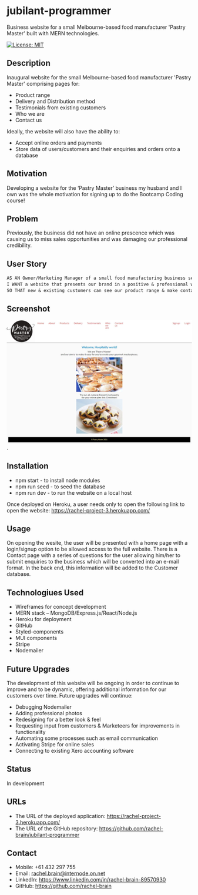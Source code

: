 # jubilant-programmer
Business website for a small Melbourne-based food manufacturer 'Pastry Master' built with MERN technologies.

[![License: MIT](https://img.shields.io/badge/License-MIT-yellow.svg)](https://opensource.org/licenses/MIT)


## Description
Inaugural website for the small Melbourne-based food manufacturer 'Pastry Master' comprising pages for:
* Product range
* Delivery and Distribution method
* Testimonials from existing customers
* Who we are
* Contact us

Ideally, the website will also have the ability to:
* Accept online orders and payments
* Store data of users/customers and their enquiries and orders onto a database
    
## Motivation
Developing a website for the ‘Pastry Master’ business my husband and I own was the whole motivation for signing up to do the Bootcamp Coding course!
    
## Problem
Previously, the business did not have an online prescence which was causing us to miss sales opportunities and was damaging our professional credibility.

## User Story
```md
AS AN Owner/Marketing Manager of a small food manufacturing business selling pastry to other small businesses, 
I WANT a website that presents our brand in a positive & professional way,
SO THAT new & existing customers can see our product range & make contact with us digitally & we can build a database of customers.
```

## Screenshot
![Screenshot of homepage of website.](./client/src/images/home-page-screenshot.JPG).
    
## Installation
* npm start - to install node modules
* npm run seed - to seed the database
* npm run dev - to run the website on a local host

Once deployed on Heroku, a user needs only to open the following link to open the website:
    https://rachel-project-3.herokuapp.com/
    
## Usage
On opening the wesite, the user will be presented with a home page with a login/signup option to be allowed access to the full website.  There is a Contact page with a series of questions for the user allowing him/her to submit enquiries to the business which will be converted into an e-mail format.  In the back end, this information will be added to the Customer database.

## Technologiues Used 
* Wireframes for concept development
* MERN stack – MongoDB/Express.js/React/Node.js
* Heroku for deployment
* GitHub
* Styled-components
* MUI components
* Stripe
* Nodemailer

## Future Upgrades
The development of this website will be ongoing in order to continue to improve and to be dynamic, offering additional information for our customers over time.  Future upgrades will continue:
* Debugging Nodemailer 
* Adding professional photos
* Redesigning for a better look & feel
* Requesting input from customers & Marketeers for improvements in functionality
* Automating some processes such as email communication
* Activating Stripe for online sales
* Connecting to existing Xero accounting software

## Status
In development

## URLs
* The URL of the deployed application:  https://rachel-project-3.herokuapp.com/
* The URL of the GitHub repository:     https://github.com/rachel-brain/jubilant-programmer

## Contact
* Mobile: +61 432 297 755
* Email: rachel.brain@internode.on.net
* LinkedIn: https://www.linkedin.com/in/rachel-brain-89570930
* GitHub: https://github.com/rachel-brain